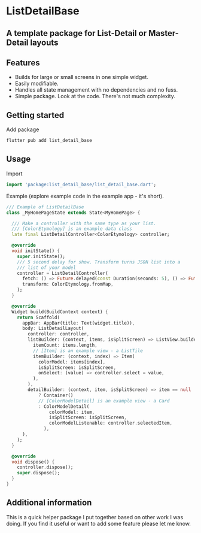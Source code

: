 <!--
This README describes the package. If you publish this package to pub.dev,
this README's contents appear on the landing page for your package.

For information about how to write a good package README, see the guide for
[writing package pages](https://dart.dev/guides/libraries/writing-package-pages).

For general information about developing packages, see the Dart guide for
[creating packages](https://dart.dev/guides/libraries/create-library-packages)
and the Flutter guide for
[developing packages and plugins](https://flutter.dev/developing-packages).
-->

# ListDetailBase

## A template package for List-Detail or Master-Detail layouts

## Features

* Builds for large or small screens in one simple widget.
* Easily modifiable.
* Handles all state management with no dependencies and no fuss.
* Simple package. Look at the code. There's not much complexity.

## Getting started

Add package

```dart
flutter pub add list_detail_base
```

## Usage

Import

```dart
import 'package:list_detail_base/list_detail_base.dart';
```

Example (explore example code in the example app - it's short).

```dart
/// Example of ListDetailBase
class _MyHomePageState extends State<MyHomePage> {

  /// Make a controller with the same type as your list.
  /// [ColorEtymology] is an example data class
  late final ListDetailController<ColorEtymology> controller;

  @override
  void initState() {
    super.initState();
    /// 5 second delay for show. Transform turns JSON list into a 
    /// list of your model 
    controller = ListDetailController(
      fetch: () => Future.delayed(const Duration(seconds: 5), () => Future.value(colorMapList)),
      transform: ColorEtymology.fromMap,
    );
  }

  @override
  Widget build(BuildContext context) {
    return Scaffold(
      appBar: AppBar(title: Text(widget.title)),
      body: ListDetailLayout(
        controller: controller,
        listBuilder: (context, items, isSplitScreen) => ListView.builder(
          itemCount: items.length,
          // [Item] is an example view - a ListTile
          itemBuilder: (context, index) => Item(
            colorModel: items[index],
            isSplitScreen: isSplitScreen,
            onSelect: (value) => controller.select = value,
          ),
        ),
        detailBuilder: (context, item, isSplitScreen) => item == null
            ? Container()
            // [ColorModelDetail] is an example view - a Card
            : ColorModelDetail(
                colorModel: item,
                isSplitScreen: isSplitScreen,
                colorModelListenable: controller.selectedItem,
              ),
      ),
    );
  }

  @override
  void dispose() {
    controller.dispose();
    super.dispose();
  }
}
```

## Additional information

This is a quick helper package I put together based on other work I was doing.
If you find it useful or want to add some feature please let me know.
